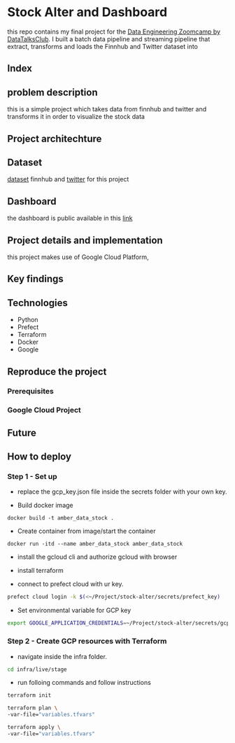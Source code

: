 # Stock Alter and Dashboard

this repo contains my final project for the [Data Engineering Zoomcamp by DataTalksClub](https://github.com/DataTalksClub/data-engineering-zoomcamp). I built a batch data pipeline and streaming pipeline that extract, transforms and loads the Finnhub and Twitter dataset into 

## Index


## problem description



this is a simple project which takes data from finnhub and twitter and transforms it in order to visualize the stock data

## Project architechture



## Dataset

[dataset](https://finnhub.io/docs/api) finnhub and [twitter](https://developer.twitter.com/en/docs/twitter-api) for this project 

## Dashboard

the dashboard is public available in this [link]()

## Project details and implementation

this project makes use of Google Cloud Platform,
## Key findings


## Technologies

- Python
- Prefect
- Terraform
- Docker
- Google

## Reproduce the project

### Prerequisites

### Google Cloud Project

## Future


## How to deploy


### Step 1 - Set up

- replace the gcp_key.json file inside the secrets folder with your own key.

- Build docker image
```docker
docker build -t amber_data_stock .
```

- Create container from image/start the container

```docker
docker run -itd --name amber_data_stock amber_data_stock
```
<!-- - start the container.
```docker
docker start -i amber_data_stock
``` -->

- install the gcloud cli and authorize gcloud with browser

- install terraform

- connect to prefect cloud with ur key.
```bash
prefect cloud login -k $(<~/Project/stock-alter/secrets/prefect_key)
```

- Set environmental variable for GCP key
```bash
export GOOGLE_APPLICATION_CREDENTIALS=~/Project/stock-alter/secrets/gcp_key.json
```

### Step 2 - Create GCP resources with Terraform

- navigate inside the infra folder.
```bash
cd infra/live/stage
```

- run folloing commands and follow instructions

```bash
terraform init

terraform plan \
-var-file="variables.tfvars"

terraform apply \
-var-file="variables.tfvars"

```


